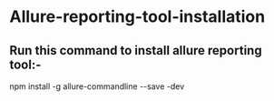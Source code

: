 # Allure-reporting-tool-installation

Run this command to install allure reporting tool:-
-----------------------------------------------------------------------------------------------
npm install -g allure-commandline --save -dev
